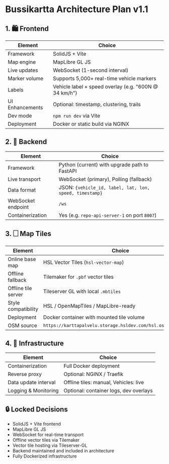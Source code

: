 # Bussikartta Architecture Plan v1.1

## 1. 🛍 Frontend

| Element         | Choice                                                |
| --------------- | ----------------------------------------------------- |
| Framework       | SolidJS + Vite                                        |
| Map engine      | MapLibre GL JS                                        |
| Live updates    | WebSocket (1-second interval)                         |
| Marker volume   | Supports 5,000+ real-time vehicle markers             |
| Labels          | Vehicle label + speed overlay (e.g. "600N @ 34 km/h") |
| UI Enhancements | Optional: timestamp, clustering, trails               |
| Dev mode        | `npm run dev` via Vite                                |
| Deployment      | Docker or static build via NGINX                      |

## 2. 🚀 Backend

| Element            | Choice                                                  |
| ------------------ | ------------------------------------------------------- |
| Framework          | Python (current) with upgrade path to FastAPI           |
| Live transport     | WebSocket (primary), Polling (fallback)                 |
| Data format        | JSON: `{vehicle_id, label, lat, lon, speed, timestamp}` |
| WebSocket endpoint | `/ws`                                                   |
| Containerization   | Yes (e.g. `repo-api-server-1` on port `8007`)           |

## 3. 🗌 Map Tiles

| Element             | Choice                                                         |
| ------------------- | -------------------------------------------------------------- |
| Online base map     | HSL Vector Tiles (`hsl-vector-map`)                            |
| Offline fallback    | Tilemaker for `.pbf` vector tiles                              |
| Offline tile server | Tileserver GL with local `.mbtiles`                            |
| Style compatibility | HSL / OpenMapTiles / MapLibre-ready                            |
| Deployment          | Docker container with mounted tile volume                      |
| OSM source          | `https://karttapalvelu.storage.hsldev.com/hsl.osm/hsl.osm.pbf` |

## 4. 🔌 Infrastructure

| Element              | Choice                                 |
| -------------------- | -------------------------------------- |
| Containerization     | Full Docker deployment                 |
| Reverse proxy        | Optional: NGINX / Traefik              |
| Data update interval | Offline tiles: manual, Vehicles: live  |
| Logging & Monitoring | Optional: container logs, dev overlays |

## 🔒 Locked Decisions

* SolidJS + Vite frontend
* MapLibre GL JS
* WebSocket for real-time transport
* Offline vector tiles via Tilemaker
* Vector tile hosting via Tileserver-GL
* Backend maintained and included in architecture
* Fully Dockerized infrastructure